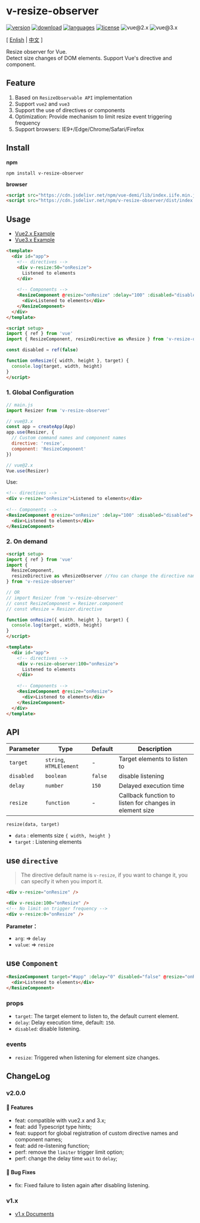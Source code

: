 # v-resize-observer

[![version](https://img.shields.io/npm/v/v-resize-observer?style=flat-square)](https://www.npmjs.com/package/v-resize-observer)
[![download](https://img.shields.io/npm/dm/v-resize-observer?style=flat-square)](https://www.npmjs.com/package/v-resize-observer)
[![languages](https://img.shields.io/github/languages/top/meqn/v-resize-observer?style=flat-square)](https://github.com/Meqn/v-resize-observer)
[![license](https://img.shields.io/npm/l/v-resize-observer?style=flat-square)](https://github.com/Meqn/v-resize-observer)
![vue@2.x](https://img.shields.io/badge/Vue-2.x-brightgreen?style=flat-square)
![vue@3.x](https://img.shields.io/badge/Vue-3.x-brightgreen?style=flat-square)



[ [Enlish](./README.md) | [中文](./README.zh_CN.md) ]



Resize observer for Vue.  
Detect size changes of DOM elements. Support Vue's directive and component.



## Feature
1. Based on `ResizeObservable API` implementation
2. Support `vue2` and `vue3`
3. Support the use of directives or components
4. Optimization: Provide mechanism to limit resize event triggering frequency
5. Support browsers: IE9+/Edge/Chrome/Safari/Firefox



## Install

**npm**
```
npm install v-resize-observer
```

**browser**
```html
<script src="https://cdn.jsdelivr.net/npm/vue-demi/lib/index.iife.min.js"></script>
<script src="https://cdn.jsdelivr.net/npm/v-resize-observer/dist/index.iife.js"></script>
```


## Usage

- [Vue2.x Example](https://github.com/Meqn/v-resize-observer/tree/main/examples/vue2)
- [Vue3.x Example](https://github.com/Meqn/v-resize-observer/tree/main/examples/vue3)

```html
<template>
  <div id="app">
    <!-- directives -->
    <div v-resize:50="onResize">
      Listened to elements
    </div>
    
    <!-- Components -->
    <ResizeComponent @resize="onResize" :delay="100" :disabled="disabled">
      <div>Listened to elements</div>
    </ResizeComponent>
  </div>
</template>

<script setup>
import { ref } from 'vue'
import { ResizeComponent, resizeDirective as vResize } from 'v-resize-observer'

const disabled = ref(false)

function onResize({ width, height }, target) {
  console.log(target, width, height)
}
</script>
```

### 1. Global Configuration
```js
// main.js
import Resizer from 'v-resize-observer'

// vue@3.x
const app = createApp(App)
app.use(Resizer, {
  // Custom command names and component names
  directive: 'resize',
  component: 'ResizeComponent'
})

// vue@2.x
Vue.use(Resizer)
```

Use:
```html
<!-- directives -->
<div v-resize="onResize">Listened to elements</div>
    
<!-- Components -->
<ResizeComponent @resize="onResize" :delay="100" :disabled="disabled">
  <div>Listened to elements</div>
</ResizeComponent>
```

### 2. On demand
```html
<script setup>
import { ref } from 'vue'
import {
  ResizeComponent,
  resizeDirective as vResizeObserver //You can change the directive name, the default: `v-resize, 
} from 'v-resize-observer'

// OR
// import Resizer from 'v-resize-observer'
// const ResizeComponent = Resizer.component
// const vResize = Resizer.directive

function onResize({ width, height }, target) {
  console.log(target, width, height)
}
</script>

<template>
  <div id="app">
    <!-- directives -->
    <div v-resize-observer:100="onResize">
      Listened to elements
    </div>
    
    <!-- Components -->
    <ResizeComponent @resize="onResize">
      <div>Listened to elements</div>
    </ResizeComponent>
  </div>
</template>
```


## API
| Parameter  | Type                    | Default | Description                                             |
| ---------- | ----------------------- | ------- | ------------------------------------------------------- |
| `target`   | `string`, `HTMLElement` | -       | Target elements to listen to                            |
| `disabled` | `boolean`               | `false` | disable listening                                       |
| `delay`    | `number`                | `150`   | Delayed execution time                                  |
| `resize`   | `function`              | -       | Callback function to listen for changes in element size |

`resize(data, target)`
- `data` : elements size `{ width, height }`
- `target` : Listening elements


## use `directive`

> The directive default name is `v-resize`, if you want to change it, you can specify it when you import it.


```html
<div v-resize="onResize" />

<div v-resize:100="onResize" />
<!-- No limit on trigger frequency -->
<div v-resize:0="onResize" />
```
**Parameter：**
- `arg`: => `delay`
- `value`: => `resize`


## use `Component`
```html
<ResizeComponent target="#app" :delay="0" disabled="false" @resize="onResize">
  <div>Listened to elements</div>
</ResizeComponent>
```
### props
- `target`: The target element to listen to, the default current element.
- `delay`: Delay execution time, default: `150`.
- `disabled`: disable listening.

### events
- `resize`: Triggered when listening for element size changes.



## ChangeLog

### v2.0.0
#### 🚀 Features
- feat: compatible with vue2.x and 3.x;
- feat: add Typescript type hints;
- feat: support for global registration of custom directive names and component names;
- feat: add re-listening function;
- perf: remove the `limiter` trigger limit option;
- perf: change the delay time `wait` to `delay`;

#### 🐞 Bug Fixes
- fix: Fixed failure to listen again after disabling listening.

### v1.x
- [v1.x Documents](https://meqn.github.io/v-resize-observer/)
